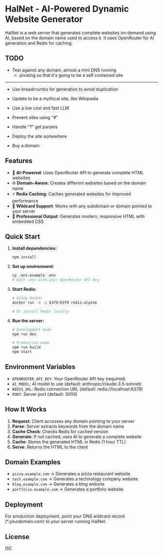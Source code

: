 # HalNet - AI-Powered Dynamic Website Generator

HalNet is a web server that generates complete websites on-demand using AI, based on the domain name used to access it. It uses OpenRouter for AI generation and Redis for caching.

## TODO

- Test against any domain, almost a mini DNS running
    - pivoting so that it's going to be a self contained site

---

- Use breadcrumbs for generation to avoid duplication
- Update to be a mythical site, like Wikipedia
- Use a low cost and fast LLM
- Prevent sites using "#"
- Handle "?" get params

- Deploy the site somewhere
- Buy a domain

## Features

- 🤖 **AI-Powered**: Uses OpenRouter API to generate complete HTML websites
- 🌐 **Domain-Aware**: Creates different websites based on the domain name
- ⚡ **Redis Caching**: Caches generated websites for improved performance
- 🔄 **Wildcard Support**: Works with any subdomain or domain pointed to your server
- 🎨 **Professional Output**: Generates modern, responsive HTML with embedded CSS

## Quick Start

1. **Install dependencies:**

    ```bash
    npm install
    ```

2. **Set up environment:**

    ```bash
    cp .env.example .env
    # Edit .env with your OpenRouter API key
    ```

3. **Start Redis:**

    ```bash
    # Using Docker
    docker run -d -p 6379:6379 redis:alpine

    # Or install Redis locally
    ```

4. **Run the server:**

    ```bash
    # Development mode
    npm run dev

    # Production mode
    npm run build
    npm start
    ```

## Environment Variables

- `OPENROUTER_API_KEY`: Your OpenRouter API key (required)
- `AI_MODEL`: AI model to use (default: anthropic/claude-3.5-sonnet)
- `REDIS_URL`: Redis connection URL (default: redis://localhost:6379)
- `PORT`: Server port (default: 3000)

## How It Works

1. **Request**: Client accesses any domain pointing to your server
2. **Parse**: Server extracts keywords from the domain name
3. **Cache Check**: Checks Redis for cached version
4. **Generate**: If not cached, uses AI to generate a complete website
5. **Cache**: Stores the generated HTML in Redis (1 hour TTL)
6. **Serve**: Returns the HTML to the client

## Domain Examples

- `pizza.example.com` → Generates a pizza restaurant website
- `tech.example.com` → Generates a technology company website
- `blog.example.com` → Generates a blog website
- `portfolio.example.com` → Generates a portfolio website

## Deployment

For production deployment, point your DNS wildcard record (\*.yourdomain.com) to your server running HalNet.

## License

ISC
